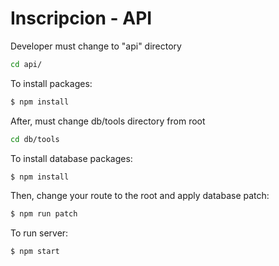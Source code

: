 # Inscripcion - API

Developer must change to "api" directory
```sh
cd api/
```

To install packages:
```sh
$ npm install
```

After, must change db/tools directory from root
```sh
cd db/tools
```

To install database packages:
```sh
$ npm install
```
Then, change your route to the root and apply database patch:
```sh
$ npm run patch
```

To run server:
```sh
$ npm start
```